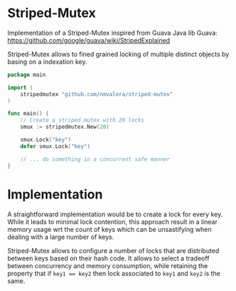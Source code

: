 # Striped-Mutex

Implementation of a Striped-Mutex inspired from Guava Java lib Guava: https://github.com/google/guava/wiki/StripedExplained

Striped-Mutex allows to fined grained locking of multiple distinct objects by basing on a indexation key.

```go
package main

import (
    stripedmutex "github.com/nmvalera/striped-mutex"
)

func main() {
    // Create a striped mutex with 20 locks
    smux := stripedmutex.New(20)

    smux.Lock("key")
    defer smux.Lock("key")

    // ... do something in a concurrent safe manner 
}
```

# Implementation

A straightforward implementation would be to create a lock for every key. While it leads to minimal lock contention, this approach result in a linear memory usage wrt the count of keys which can be unsastifying when dealing with a large number of keys.

Striped-Mutex allows to configure a number of locks that are distributed between keys based on their hash code. It allows to select a tradeoff between concurrency and memory consumption, while retaining the property that if `key1 == key2` then lock associated to `key1` and `key2` is the same.
